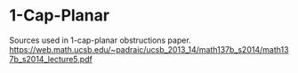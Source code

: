 # 1-Cap-Planar
Sources used in 1-cap-planar obstructions paper.
https://web.math.ucsb.edu/~padraic/ucsb_2013_14/math137b_s2014/math137b_s2014_lecture5.pdf
